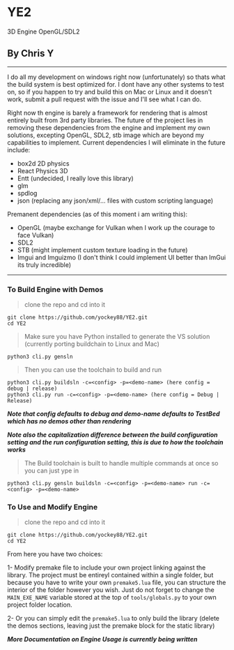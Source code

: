 # YE2

3D Engine OpenGL/SDL2

## By Chris Y

---

I do all my development on windows right now (unfortunately) so thats what the build system is best optimized for. I dont have
any other systems to test on, so if you happen to try and build this on Mac or Linux and it doesn't work, submit a pull request with the issue and I'll see what I can do.

Right now th engine is barely a framework for rendering that is almost entirely built from 3rd party libraries. The future of the project lies in
removing these dependencies from the engine and implement my own solutions, excepting OpenGL, SDL2, stb image which are beyond my capabilities to implement. Current dependencies I will eliminate in the future include:

- box2d 2D physics
- React Physics 3D
- Entt (undecided, I really love this library)
- glm
- spdlog
- json (replacing any json/xml/... files with custom scripting language)

Premanent dependencies (as of this moment i am writing this):

- OpenGL (maybe exchange for Vulkan when I work up the courage to face Vulkan)
- SDL2
- STB (might implement custom texture loading in the future)
- Imgui and Imguizmo (I don't think I could implement UI better than ImGui its truly incredible)

---

### To Build Engine with Demos

> clone the repo and cd into it

    git clone https://github.com/yockey88/YE2.git
    cd YE2

> Make sure you have Python installed to generate the VS solution (currently porting buildchain to Linux and Mac)

    python3 cli.py gensln 

> Then you can use the toolchain to build and run

    python3 cli.py buildsln -c=<config> -p=<demo-name> (here config = debug | release)
    python3 cli.py run -c=<config> -p=<demo-name> (here config = Debug | Release)

***Note that config defaults to debug and demo-name defaults to TestBed which has no demos other than rendering***

***Note also the capitalization difference between the build configuration setting and the run configuration setting, this is due to how the toolchain works***

> The Build toolchain is built to handle multiple commands at once so you can just ype in

    python3 cli.py gensln buildsln -c=<config> -p=<demo-name> run -c=<config> -p=<demo-name> 

### To Use and Modify Engine

> clone the repo and cd into it

    git clone https://github.com/yockey88/YE2.git
    cd YE2

From here you have two choices:

1- Modify premake file to include your own project linking against the library. The project must be entireyl contained within a single folder, but because you have to write your own `premake5.lua` file, you can structure the interior of the folder however you wish. Just do not forget to change the `MAIN_EXE_NAME` variable stored at the top of `tools/globals.py` to your own project folder location.

2- Or you can simply edit the `premake5.lua` to only build the library (delete the demos sections, leaving just the premake block for the static library)

***More Documentation on Engine Usage is currently being written***

